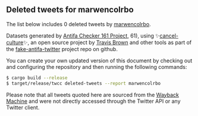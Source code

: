 ## Deleted tweets for marwencolrbo

The list below includes 0 deleted tweets by
[marwencolrbo](https://twitter.com/marwencolrbo).



Datasets generated by [Antifa Checker 161 Project](https://twitter.com/antifacheck161), 61), using ✨[cancel-culture](https://github.com/travisbrown/cancel-culture)✨, an open source project by 
[Travis Brown](https://twitter.com/travisbrown) and other tools as part of the 
[fake-antifa-twitter](https://github.com/antifacheck161/fake-antifa-twitter) project repo on github.

You can create your own updated version of this document by checking out and configuring the
repository and then running the following commands:

```bash
$ cargo build --release
$ target/release/twcc deleted-tweets --report marwencolrbo
```

Please note that all tweets quoted here are sourced from the
[Wayback Machine](https://web.archive.org) and were not directly accessed through the Twitter API or
any Twitter client.

